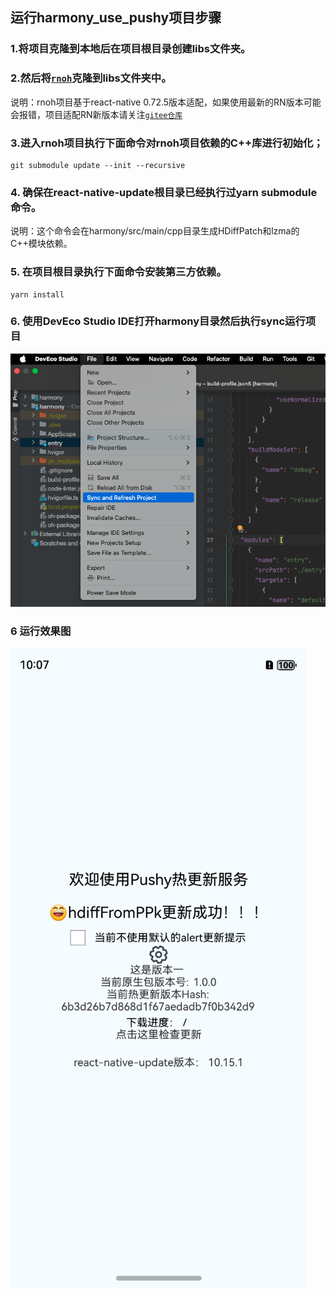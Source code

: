 ## 运行harmony_use_pushy项目步骤

### 1.将项目克隆到本地后在项目根目录创建libs文件夹。

### 2.然后将[`rnoh`](https://github.com/bozaigao/rnoh)克隆到libs文件夹中。

说明：rnoh项目基于react-native 0.72.5版本适配，如果使用最新的RN版本可能会报错，项目适配RN新版本请关注[`gitee仓库`](https://gitee.com/openharmony-sig/ohos_react_native/tree/0.72.5-ohos-5.0-release/tester/harmony/react_native_openharmony/src/main)

### 3.进入rnoh项目执行下面命令对rnoh项目依赖的C++库进行初始化；
```
git submodule update --init --recursive
```

### 4. 确保在react-native-update根目录已经执行过yarn submodule命令。
说明：这个命令会在harmony/src/main/cpp目录生成HDiffPatch和lzma的C++模块依赖。

### 5. 在项目根目录执行下面命令安装第三方依赖。
```
yarn install
```

### 6. 使用DevEco Studio IDE打开harmony目录然后执行sync运行项目
![image](./sync.png)

### 6 运行效果图
![image](./demo.png)